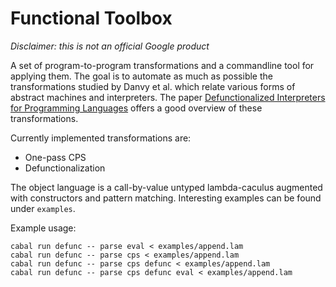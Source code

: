 # Functional Toolbox

*Disclaimer: this is not an official Google product*

A set of program-to-program transformations and a commandline tool for applying
them. The goal is to automate as much as possible the transformations studied by
Danvy et al. which relate various forms of abstract machines and interpreters.
The paper [Defunctionalized Interpreters for Programming Languages][1] offers a
good overview of these transformations.

Currently implemented transformations are:

  - One-pass CPS
  - Defunctionalization

The object language is a call-by-value untyped lambda-caculus augmented with
constructors and pattern matching. Interesting examples can be found under
`examples`.

Example usage:

```
cabal run defunc -- parse eval < examples/append.lam
cabal run defunc -- parse cps < examples/append.lam
cabal run defunc -- parse cps defunc < examples/append.lam
cabal run defunc -- parse cps defunc eval < examples/append.lam
```

[1]: http://jfla.inria.fr/2014/danvy-ICFP08.pdf

